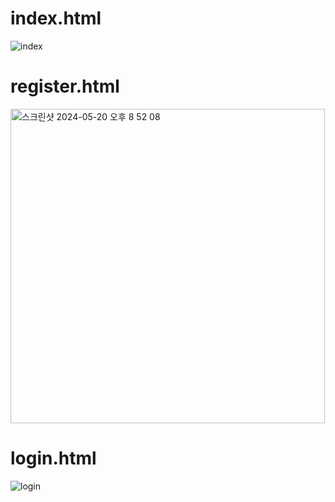 # index.html
![index](https://github.com/wldhks1959/TLTS/assets/69555890/a28e3a19-f55c-4924-9b71-d0c4afe292e2)

# register.html
<img width="503" alt="스크린샷 2024-05-20 오후 8 52 08" src="https://github.com/wldhks1959/TLTS/assets/64916999/5696a340-c117-4b23-ae34-72893a4c74c0">

# login.html
![login](https://github.com/wldhks1959/TLTS/assets/69555890/0daf9543-c817-43a6-8f48-60e6b2abdf97)
